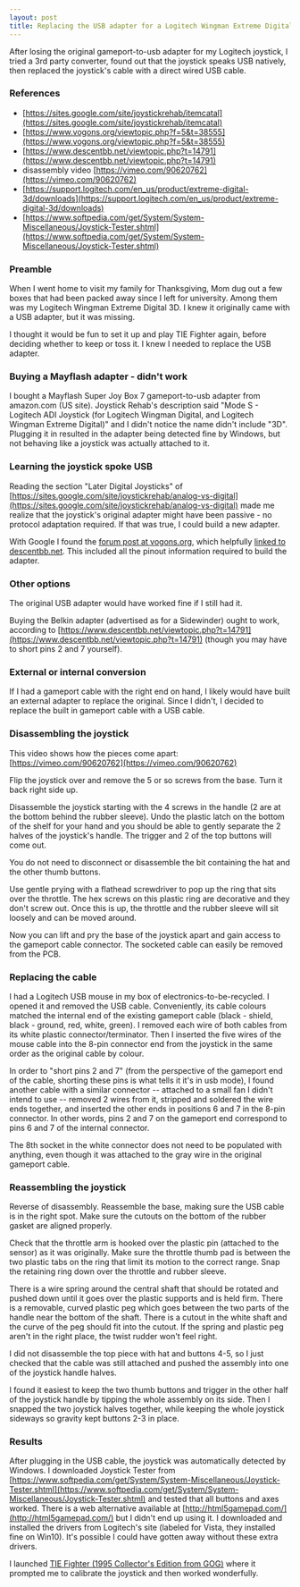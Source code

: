 ```yaml
---
layout: post
title: Replacing the USB adapter for a Logitech Wingman Extreme Digital 3D joystick
---
```


After losing the original gameport-to-usb adapter for my Logitech joystick, I tried a 3rd party converter, found out that the joystick speaks USB natively, then replaced the joystick's cable with a direct wired USB cable. 

### References

* [https://sites.google.com/site/joystickrehab/itemcatal](https://sites.google.com/site/joystickrehab/itemcatal)
* [https://www.vogons.org/viewtopic.php?f=5&t=38555](https://www.vogons.org/viewtopic.php?f=5&t=38555)
* [https://www.descentbb.net/viewtopic.php?t=14791](https://www.descentbb.net/viewtopic.php?t=14791)
* disassembly video [https://vimeo.com/90620762](https://vimeo.com/90620762)
* [https://support.logitech.com/en_us/product/extreme-digital-3d/downloads](https://support.logitech.com/en_us/product/extreme-digital-3d/downloads)
* [https://www.softpedia.com/get/System/System-Miscellaneous/Joystick-Tester.shtml](https://www.softpedia.com/get/System/System-Miscellaneous/Joystick-Tester.shtml)

### Preamble

When I went home to visit my family for Thanksgiving, Mom dug out a few boxes that had been packed away since I left for university. Among them was my Logitech Wingman Extreme Digital 3D. I knew it originally came with a USB adapter, but it was missing.

I thought it would be fun to set it up and play TIE Fighter again, before deciding whether to keep or toss it. I knew I needed to replace the USB adapter.

### Buying a Mayflash adapter - didn't work

I bought a Mayflash Super Joy Box 7 gameport-to-usb adapter from amazon.com (US site). Joystick Rehab's description said "Mode S - Logitech ADI Joystick (for Logitech Wingman Digital, and Logitech Wingman Extreme Digital)" and I didn't notice the name didn't include "3D". Plugging it in resulted in the adapter being detected fine by Windows, but not behaving like a joystick was actually attached to it.

### Learning the joystick spoke USB

Reading the section "Later Digital Joysticks" of [https://sites.google.com/site/joystickrehab/analog-vs-digital](https://sites.google.com/site/joystickrehab/analog-vs-digital) made me realize that the joystick's original adapter might have been passive - no protocol adaptation required. If that was true, I could build a new adapter.

With Google I found the [forum post at vogons.org](https://www.vogons.org/viewtopic.php?f=5&t=38555), which helpfully [linked to descentbb.net](https://www.descentbb.net/viewtopic.php?t=14791). This included all the pinout information required to build the adapter. 

### Other options

The original USB adapter would have worked fine if I still had it. 

Buying the Belkin adapter (advertised as for a Sidewinder) ought to work, according to [https://www.descentbb.net/viewtopic.php?t=14791](https://www.descentbb.net/viewtopic.php?t=14791) (though you may have to short pins 2 and 7 yourself).

### External or internal conversion

If I had a gameport cable with the right end on hand, I likely would have built an external adapter to replace the original. Since I didn't, I decided to replace the built in gameport cable with a USB cable.

### Disassembling the joystick

This video shows how the pieces come apart: [https://vimeo.com/90620762](https://vimeo.com/90620762)

Flip the joystick over and remove the 5 or so screws from the base. Turn it back right side up.

Disassemble the joystick starting with the 4 screws in the handle (2 are at the bottom behind the rubber sleeve). Undo the plastic latch on the bottom of the shelf for your hand and you should be able to gently separate the 2 halves of the joystick's handle. The trigger and 2 of the top buttons will come out. 

You do not need to disconnect or disassemble the bit containing the hat and the other thumb buttons.

Use gentle prying with a flathead screwdriver to pop up the ring that sits over the throttle. The hex screws on this plastic ring are decorative and they don't screw out. Once this is up, the throttle and the rubber sleeve will sit loosely and can be moved around.

Now you can lift and pry the base of the joystick apart and gain access to the gameport cable connector. The socketed cable can easily be removed from the PCB.

### Replacing the cable

I had a Logitech USB mouse in my box of electronics-to-be-recycled. I opened it and removed the USB cable. Conveniently, its cable colours matched the internal end of the existing gameport cable (black - shield, black - ground, red, white, green). I removed each wire of both cables from its white plastic connector/terminator. Then I inserted the five wires of the mouse cable into the 8-pin connector end from the joystick in the same order as the original cable by colour.

In order to "short pins 2 and 7" (from the perspective of the gameport end of the cable, shorting these pins is what tells it it's in usb mode), I found another cable with a similar connector -- attached to a small fan I didn't intend to use -- removed 2 wires from it, stripped and soldered the wire ends together, and inserted the other ends in positions 6 and 7 in the 8-pin connector. In other words, pins 2 and 7 on the gameport end correspond to pins 6 and 7 of the internal connector.

The 8th socket in the white connector does not need to be populated with anything, even though it was attached to the gray wire in the original gameport cable.

### Reassembling the joystick

Reverse of disassembly. Reassemble the base, making sure the USB cable is in the right spot. Make sure the cutouts on the bottom of the rubber gasket are aligned properly.

Check that the throttle arm is hooked over the plastic pin (attached to the sensor) as it was originally. Make sure the throttle thumb pad is between the two plastic tabs on the ring that limit its motion to the correct range. Snap the retaining ring down over the throttle and rubber sleeve.

There is a wire spring around the central shaft that should be rotated and pushed down until it goes over the plastic supports and is held firm. There is a removable, curved plastic peg which goes between the two parts of the handle near the bottom of the shaft. There is a cutout in the white shaft and the curve of the peg should fit into the cutout. If the spring and plastic peg aren't in the right place, the twist rudder won't feel right.

I did not disassemble the top piece with hat and buttons 4-5, so I just checked that the cable was still attached and pushed the assembly into one of the joystick handle halves. 

I found it easiest to keep the two thumb buttons and trigger in the other half of the joystick handle by tipping the whole assembly on its side. Then I snapped the two joystick halves together, while keeping the whole joystick sideways so gravity kept buttons 2-3 in place.

### Results

After plugging in the USB cable, the joystick was automatically detected by Windows. I downloaded Joystick Tester from [https://www.softpedia.com/get/System/System-Miscellaneous/Joystick-Tester.shtml](https://www.softpedia.com/get/System/System-Miscellaneous/Joystick-Tester.shtml) and tested that all buttons and axes worked. There is a web alternative available at [http://html5gamepad.com/](http://html5gamepad.com/) but I didn't end up using it. I downloaded and installed the drivers from Logitech's site (labeled for Vista, they installed fine on Win10). It's possible I could have gotten away without these extra drivers.

I launched [TIE Fighter (1995 Collector's Edition from GOG)](https://www.gog.com/game/star_wars_tie_fighter_special_edition) where it prompted me to calibrate the joystick and then worked wonderfully.
